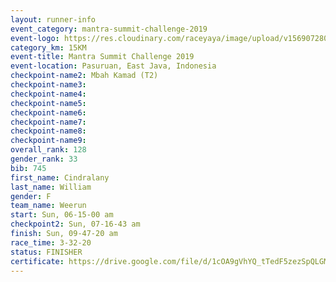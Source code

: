 ```yaml
---
layout: runner-info 
event_category: mantra-summit-challenge-2019 
event-logo: https://res.cloudinary.com/raceyaya/image/upload/v1569072809/logo/mantra-image_segrbx.jpg
category_km: 15KM 
event-title: Mantra Summit Challenge 2019 
event-location: Pasuruan, East Java, Indonesia 
checkpoint-name2: Mbah Kamad (T2) 
checkpoint-name3: 
checkpoint-name4: 
checkpoint-name5: 
checkpoint-name6: 
checkpoint-name7: 
checkpoint-name8: 
checkpoint-name9: 
overall_rank: 128
gender_rank: 33
bib: 745
first_name: Cindralany
last_name: William
gender: F
team_name: Weerun
start: Sun, 06-15-00 am
checkpoint2: Sun, 07-16-43 am
finish: Sun, 09-47-20 am
race_time: 3-32-20
status: FINISHER
certificate: https://drive.google.com/file/d/1cOA9gVhYQ_tTedF5zezSpQLGMa723b7F/view?usp=sharing
---
```

